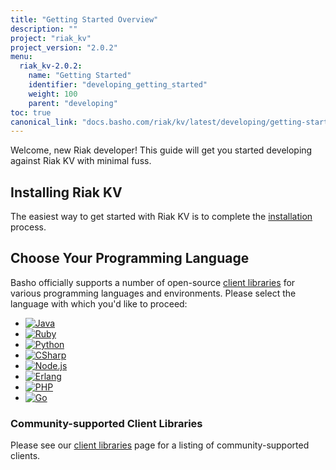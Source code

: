 ```yaml
---
title: "Getting Started Overview"
description: ""
project: "riak_kv"
project_version: "2.0.2"
menu:
  riak_kv-2.0.2:
    name: "Getting Started"
    identifier: "developing_getting_started"
    weight: 100
    parent: "developing"
toc: true
canonical_link: "docs.basho.com/riak/kv/latest/developing/getting-started.md"
---
```


[install index]: /riak/kv/2.0.2/setup/installing
[dev client libraries]: /riak/kv/2.0.2/developing/client-libraries

Welcome, new Riak developer! This guide will get you started developing
against Riak KV with minimal fuss.

## Installing Riak KV

The easiest way to get started with Riak KV is to complete the
[installation][install index] process.

## Choose Your Programming Language

Basho officially supports a number of open-source [client libraries][dev client libraries]
for various programming languages and environments. Please select the
language with which you'd like to proceed:

<ul class="planguages">
<li><a href="/developing/getting-started/java/"><img src="/images/plangs/java.jpg" alt="Java"></a></li>
<li><a href="/developing/getting-started/ruby/"><img src="/images/plangs/ruby.jpg" alt="Ruby"></a></li>
<li><a href="/developing/getting-started/python/"><img src="/images/plangs/python.png" alt="Python"></a></li>
<li><a href="/developing/getting-started/csharp/"><img src="/images/plangs/csharp.png" alt="CSharp"></a></li>
<li><a href="/developing/getting-started/nodejs/"><img src="/images/plangs/nodejs.png" alt="Node.js"></a></li>
<li><a href="/developing/getting-started/erlang/"><img src="/images/plangs/erlang.jpg" alt="Erlang"></a></li>
<li><a href="/developing/getting-started/php/"><img src="/images/plangs/php.png" alt="PHP"></a></li>
<li><a href="/developing/getting-started/golang/"><img src="/images/plangs/golang.png" alt="Go"></a></li>
</ul>

### Community-supported Client Libraries

Please see our [client libraries][dev client libraries] page for a listing of
community-supported clients.
